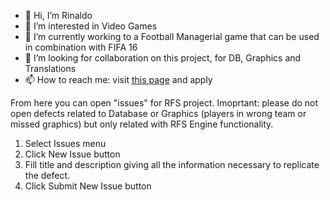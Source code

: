 - 👋 Hi, I’m Rinaldo
- 👀 I’m interested in Video Games
- 🌱 I’m currently working to a Football Managerial game that can be used in combination with FIFA 16
- 💞️ I’m looking for collaboration on this project, for DB, Graphics and Translations 
- 📫 How to reach me: visit [this page](https://sites.google.com/view/thefootballmaster/home-page) and apply

From here you can open "issues" for RFS project. Imoprtant: please do not open defects related to Database or Graphics (players in wrong team or missed graphics) but only related with RFS Engine functionality.
1. Select Issues menu
2. Click New Issue button
3. Fill title and description giving all the information necessary to replicate the defect.
4. Click Submit New Issue button
   
<!---
RinaldoZocca/RinaldoZocca is a ✨ special ✨ repository because its `README.md` (this file) appears on your GitHub profile.
You can click the Preview link to take a look at your changes.
--->
